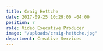 ```yaml
---
title: Craig Hettche
date: 2017-09-25 10:29:00 -04:00
position: 7
role: Video Executive Producer
image: "/uploads/craig-hettche.jpg"
department: Creative Services
---
```


